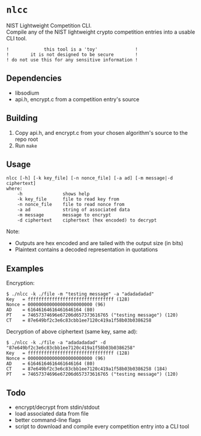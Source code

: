  `nlcc` 
========
NIST Lightweight Competition CLI.  
Compile any of the NIST lightweight crypto competition entries into a usable
CLI tool.

```
!             this tool is a 'toy'              !
!        it is not designed to be secure        !
! do not use this for any sensitive information !
```

 Dependencies 
--------------
* libsodium
* api.h, encrypt.c from a competition entry's source

 Building 
----------
1. Copy api.h, and encrypt.c from your chosen algorithm's source to the repo
   root
2. Run `make`

 Usage 
-------
```
nlcc [-h] [-k key_file] [-n nonce_file] [-a ad] [-m message|-d ciphertext]
where:
    -h               shows help
    -k key_file      file to read key from
    -n nonce_file    file to read nonce from
    -a ad            string of associated data
    -m message       message to encrypt
    -d ciphertext    ciphertext (hex encoded) to decrypt
```

Note:

* Outputs are hex encoded and are tailed with the output size (in bits)
* Plaintext contains a decoded representation in quotations

 Examples 
----------
Encryption:

```console
$ ./nlcc -k ./file -m "testing message" -a "adadadadad"
Key   = ffffffffffffffffffffffffffffffff (128)
Nonce = 000000000000000000000000 (96)
AD    = 61646164616461646164 (80)
PT    = 74657374696e67206d657373616765 ("testing message") (120)
CT    = 87e649bf2c3e6c83cbb1ee7120c419a1f58b03b0386258
```

Decryption of above ciphertext (same key, same ad):

```console
$ ./nlcc -k ./file -a "adadadadad" -d "87e649bf2c3e6c83cbb1ee7120c419a1f58b03b0386258"
Key   = ffffffffffffffffffffffffffffffff (128)
Nonce = 000000000000000000000000 (96)
AD    = 61646164616461646164 (80)
CT    = 87e649bf2c3e6c83cbb1ee7120c419a1f58b03b0386258 (184)
PT    = 74657374696e67206d657373616765 ("testing message") (120)
```

 Todo
------
* encrypt/decrypt from stdin/stdout
* load associated data from file
* better command-line flags
* script to download and compile every competition entry into a CLI tool
